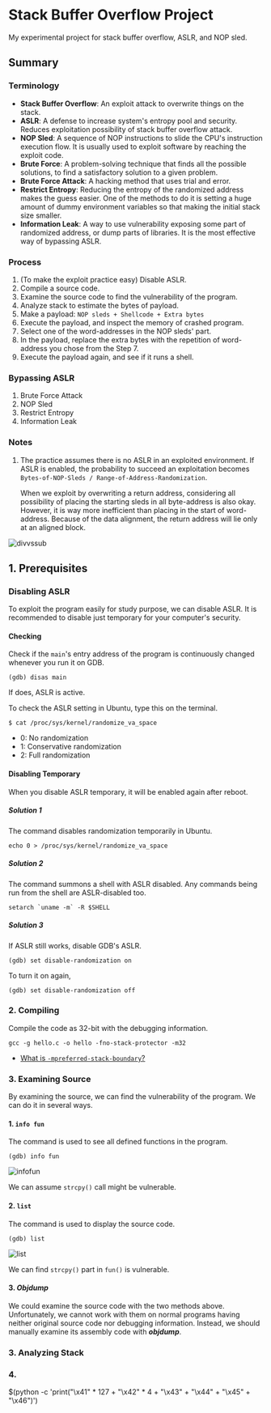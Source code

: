 # Stack Buffer Overflow Project
My experimental project for stack buffer overflow, ASLR, and NOP sled.

## Summary
### Terminology
* **Stack Buffer Overflow**: An exploit attack to overwrite things on the stack.
* **ASLR**: A defense to increase system's entropy pool and security. Reduces exploitation possibility of stack buffer overflow attack.
* **NOP Sled**: A sequence of NOP instructions to slide the CPU's instruction execution flow. It is usually used to exploit software by reaching the exploit code.
* **Brute Force**: A problem-solving technique that finds all the possible solutions, to find a satisfactory solution to a given problem.
* **Brute Force Attack**: A hacking method that uses trial and error.
* **Restrict Entropy**: Reducing the entropy of the randomized address makes the guess easier. One of the methods to do it is setting a huge amount of dummy environment variables so that making the initial stack size smaller.
* **Information Leak**: A way to use vulnerability exposing some part of randomized address, or dump parts of libraries. It is the most effective way of bypassing ASLR.

### Process
1. (To make the exploit practice easy) Disable ASLR.
2. Compile a source code.
3. Examine the source code to find the vulnerability of the program.
4. Analyze stack to estimate the bytes of payload.
5. Make a payload: `NOP sleds + Shellcode + Extra bytes`
6. Execute the payload, and inspect the memory of crashed program.
7. Select one of the word-addresses in the NOP sleds' part.
8. In the payload, replace the extra bytes with the repetition of word-address you chose from the Step 7.
9. Execute the payload again, and see if it runs a shell.

### Bypassing ASLR
1. Brute Force Attack
2. NOP Sled
3. Restrict Entropy
4. Information Leak

### Notes
1. The practice assumes there is no ASLR in an exploited environment. If ASLR is enabled, the probability to succeed an exploitation becomes `Bytes-of-NOP-Sleds / Range-of-Address-Randomization`.

    When we exploit by overwriting a return address, considering all possibility of placing the starting sleds in all byte-address is also okay. However, it is way more inefficient than placing in the start of word-address. Because of the data alignment, the return address will lie only at an aligned block.

![divvssub](https://github.com/reruo321/OS-Self-Study/assets/48712088/530e82d0-4ade-437f-afa7-ef1c0ebfd7e7)

## 1. Prerequisites
### Disabling ASLR
To exploit the program easily for study purpose, we can disable ASLR. It is recommended to disable just temporary for your computer's security.

#### Checking
Check if the `main`'s entry address of the program is continuously changed whenever you run it on GDB.

    (gdb) disas main

If does, ASLR is active.

To check the ASLR setting in Ubuntu, type this on the terminal.
      
    $ cat /proc/sys/kernel/randomize_va_space

* 0: No randomization
* 1: Conservative randomization
* 2: Full randomization

#### Disabling Temporary
When you disable ASLR temporary, it will be enabled again after reboot.

##### Solution 1
The command disables randomization temporarily in Ubuntu.

    echo 0 > /proc/sys/kernel/randomize_va_space

##### Solution 2
The command summons a shell with ASLR disabled. Any commands being run from the shell are ASLR-disabled too.

    setarch `uname -m` -R $SHELL

##### Solution 3
If ASLR still works, disable GDB's ASLR.

    (gdb) set disable-randomization on

To turn it on again,

    (gdb) set disable-randomization off

### 2. Compiling
Compile the code as 32-bit with the debugging information.

    gcc -g hello.c -o hello -fno-stack-protector -m32

* [What is `-mpreferred-stack-boundary`?](https://github.com/reruo321/CPP-Self-Study/blob/master/CS/Assembly/GCC/-mpreferred-stack-boundary/README.md)

### 3. Examining Source
By examining the source, we can find the vulnerability of the program. We can do it in several ways.

#### 1. `info fun`
The command is used to see all defined functions in the program.

    (gdb) info fun

![infofun](https://github.com/reruo321/OS-Self-Study/assets/48712088/00a9bd56-635f-4b13-a59a-6199b63265e1)

We can assume `strcpy()` call might be vulnerable.

#### 2. `list`
The command is used to display the source code.

    (gdb) list

![list](https://github.com/reruo321/OS-Self-Study/assets/48712088/3b5dc9d7-ef78-464f-a0bc-33d0a4fbd03d)

We can find `strcpy()` part in `fun()` is vulnerable.

#### 3. *Objdump*
We could examine the source code with the two methods above. Unfortunately, we cannot work with them on normal programs having neither original source code nor debugging information. Instead, we should manually examine its assembly code with ***objdump***.

### 3. Analyzing Stack

### 4. 
$(python -c 'print("\x41" * 127 + "\x42" * 4 + "\x43" + "\x44" + "\x45" + "\x46")')
